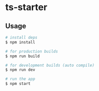 # ts-starter

## Usage

```sh
# install deps
$ npm install

# for production builds
$ npm run build

# for development builds (auto compile)
$ npm run dev

# run the app
$ npm start
```
